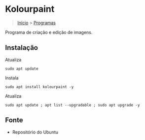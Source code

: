 Kolourpaint
=================

> [Início](index.md) > [Programas](index.md#Programas)

Programa de criação e edição de imagens.

Instalação
--------------------------------------------------------

Atualiza

`sudo apt update`

Instala

`sudo apt install kolourpaint -y`

Atualiza

`sudo apt update ; apt list --upgradable ; sudo apt upgrade -y`

Fonte
--------------------------------------------------------

* Repositório do Ubuntu
